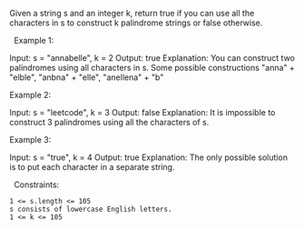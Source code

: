 Given a string s and an integer k, return true if you can use all the characters in s to construct k palindrome strings or false otherwise.

 
Example 1:

Input: s = "annabelle", k = 2
Output: true
Explanation: You can construct two palindromes using all characters in s.
Some possible constructions "anna" + "elble", "anbna" + "elle", "anellena" + "b"


Example 2:

Input: s = "leetcode", k = 3
Output: false
Explanation: It is impossible to construct 3 palindromes using all the characters of s.


Example 3:

Input: s = "true", k = 4
Output: true
Explanation: The only possible solution is to put each character in a separate string.


 
Constraints:


	1 <= s.length <= 105
	s consists of lowercase English letters.
	1 <= k <= 105

